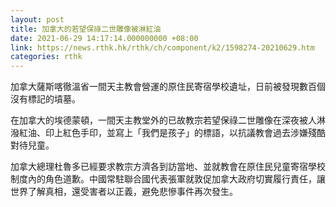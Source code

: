 ```yaml
---
layout: post
title: 加拿大的若望保祿二世雕像被淋紅油
date: 2021-06-29 14:17:14.000000000 +08:00
link: https://news.rthk.hk/rthk/ch/component/k2/1598274-20210629.htm
categories: rthk
---
```


加拿大薩斯喀徹溫省一間天主教會營運的原住民寄宿學校遺址，日前被發現數百個沒有標記的墳墓。

在加拿大的埃德蒙頓，一間天主教堂外的已故教宗若望保祿二世雕像在深夜被人淋潑紅油、印上紅色手印，並寫上「我們是孩子」的標語，以抗議教會過去涉嫌殘酷對待兒童。

加拿大總理杜魯多已經要求教宗方濟各到訪當地、並就教會在原住民兒童寄宿學校制度內的角色道歉。中國常駐聯合國代表張軍就敦促加拿大政府切實履行責任，讓世界了解真相，還受害者以正義，避免悲慘事件再次發生。
